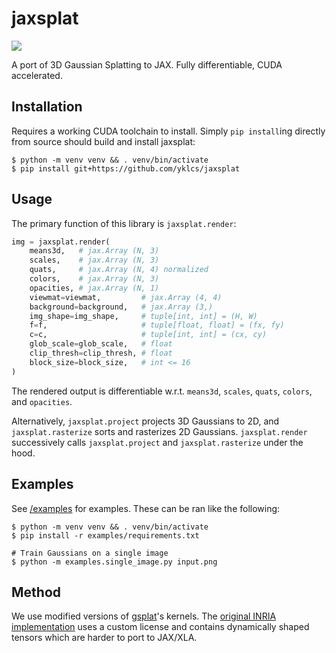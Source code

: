 # jaxsplat

![](./docs/jaxsplat.gif)

A port of 3D Gaussian Splatting to JAX.
Fully differentiable, CUDA accelerated.

## Installation

Requires a working CUDA toolchain to install.
Simply `pip install`ing directly from source should build and install jaxsplat:

```shell
$ python -m venv venv && . venv/bin/activate
$ pip install git+https://github.com/yklcs/jaxsplat
```

## Usage

The primary function of this library is `jaxsplat.render`:

```python
img = jaxsplat.render(
    means3d,   # jax.Array (N, 3)
    scales,    # jax.Array (N, 3)
    quats,     # jax.Array (N, 4) normalized
    colors,    # jax.Array (N, 3)
    opacities, # jax.Array (N, 1)
    viewmat=viewmat,         # jax.Array (4, 4)
    background=background,   # jax.Array (3,)
    img_shape=img_shape,     # tuple[int, int] = (H, W)
    f=f,                     # tuple[float, float] = (fx, fy)
    c=c,                     # tuple[int, int] = (cx, cy)
    glob_scale=glob_scale,   # float
    clip_thresh=clip_thresh, # float
    block_size=block_size,   # int <= 16
)
```

The rendered output is differentiable w.r.t. `means3d`, `scales`, `quats`, `colors`, and `opacities`.

Alternatively, `jaxsplat.project` projects 3D Gaussians to 2D, and `jaxsplat.rasterize` sorts and rasterizes 2D Gaussians.
`jaxsplat.render` successively calls `jaxsplat.project` and `jaxsplat.rasterize` under the hood.

## Examples

See [/examples](./examples) for examples.
These can be ran like the following:

```shell
$ python -m venv venv && . venv/bin/activate
$ pip install -r examples/requirements.txt

# Train Gaussians on a single image
$ python -m examples.single_image.py input.png
```

## Method

We use modified versions of [gsplat](https://github.com/nerfstudio-project/gsplat)'s kernels.
The [original INRIA implementation](https://github.com/graphdeco-inria/diff-gaussian-rasterization) uses a custom license and contains dynamically shaped tensors which are harder to port to JAX/XLA.
